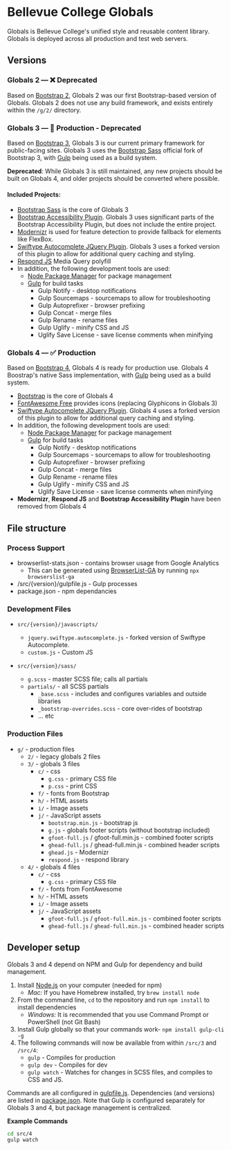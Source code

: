 # Bellevue College Globals
Globals is Bellevue College's unified style and reusable content library. Globals is deployed across all production and test web servers.

## Versions
### Globals 2 — **❌ Deprecated**  
Based on [Bootstrap 2](https://getbootstrap.com/2.3.2/), Globals 2 was our first Bootstrap-based version of Globals. Globals 2 does not use any build framework, and exists entirely within the `/g/2/` directory.

### Globals 3 — **🔶 Production - Deprecated**  
Based on [Bootstrap 3](https://getbootstrap.com/docs/3.3/), Globals 3 is our current primary framework for public-facing sites. Globals 3 uses the [Bootstrap Sass](https://github.com/twbs/bootstrap-sass) official fork of Bootstrap 3, with [Gulp](https://gulpjs.com/) being used as a build system.

**Deprecated**: While Globals 3 is still maintained, any new projects should be built on Globals 4, and older projects should be converted where possible.
  
#### Included Projects:
* [Bootstrap Sass](https://github.com/twbs/bootstrap-sass) is the core of Globals 3
* [Bootstrap Accessibility Plugin](https://paypal.github.io/bootstrap-accessibility-plugin/). Globals 3 uses significant parts of the Bootstrap Accessibility Plugin, but does not include the entire project.
* [Modernizr](https://modernizr.com/) is used for feature detection to provide fallback for elements like FlexBox.
* [Swiftype Autocomplete JQuery Plugin](https://github.com/swiftype/swiftype-autocomplete-jquery). Globals 3 uses a forked version of this plugin to allow for additional query caching and styling.
* [Respond JS](https://github.com/scottjehl/Respond) Media Query polyfill
* In addition, the following development tools are used:
  * [Node Package Manager](https://www.npmjs.com/) for package management
  * [Gulp](https://gulpjs.com/) for build tasks
     * Gulp Notify - desktop notifications
     * Gulp Sourcemaps - sourcemaps to allow for troubleshooting
     * Gulp Autoprefixer - browser prefixing
     * Gulp Concat - merge files
     * Gulp Rename - rename files
     * Gulp Uglify - minify CSS and JS
     * Uglify Save License - save license comments when minifying

### Globals 4 — **✅ Production**  
Based on [Bootstrap 4](https://getbootstrap.com/docs/4.3/), Globals 4 is ready for production use. Globals 4 Boostrap's native Sass implementation, with [Gulp](https://gulpjs.com/) being used as a build system. 

* [Bootstrap](https://github.com/twbs/bootstrap) is the core of Globals 4
* [FontAwesome Free](https://fontawesome.com) provides icons (replacing Glyphicons in Globals 3)
* [Swiftype Autocomplete JQuery Plugin](https://github.com/swiftype/swiftype-autocomplete-jquery). Globals 4 uses a forked version of this plugin to allow for additional query caching and styling.
* In addition, the following development tools are used:
  * [Node Package Manager](https://www.npmjs.com/) for package management
  * [Gulp](https://gulpjs.com/) for build tasks
     * Gulp Notify - desktop notifications
     * Gulp Sourcemaps - sourcemaps to allow for troubleshooting
     * Gulp Autoprefixer - browser prefixing
     * Gulp Concat - merge files
     * Gulp Rename - rename files
     * Gulp Uglify - minify CSS and JS
     * Uglify Save License - save license comments when minifying
* **Modernizr**, **Respond JS** and **Bootstrap Accessibility Plugin** have been removed from Globals 4

## File structure

### Process Support
* browserlist-stats.json - contains browser usage from Google Analytics
  * This can be generated using [BrowserList-GA](https://github.com/browserslist/browserslist-ga) by running `npx browserslist-ga`
* /src/{version}/gulpfile.js - Gulp processes
* package.json - npm dependancies

### Development Files
* `src/{version}/javascripts/`
  * `jquery.swiftype.autocomplete.js` - forked version of Swiftype Autocomplete.
  * `custom.js` - Custom JS
  
* `src/{version}/sass/`
  * `g.scss` - master SCSS file; calls all partials
  * `partials/` - all SCSS partials
    * `_base.scss` - includes and configures variables and outside libraries
    * `_bootstrap-overrides.scss` - core over-rides of bootstrap
    * ... etc

### Production Files
* `g/` - production files
  * `2/` - legacy globals 2 files
  * `3/` - globals 3 files
     * `c/` - css
         * `g.css` - primary CSS file
         * `p.css` - print CSS
     * `f/` - fonts from Bootstrap
     * `h/` - HTML assets
     * `i/` - Image assets
     * `j/` - JavaScript assets
         * `bootstrap.min.js` - bootstrap js
         * `g.js` - globals footer scripts (without bootstrap included)
         * `gfoot-full.js` / gfoot-full.min.js - combined footer scripts
         * `ghead-full.js` / ghead-full.min.js - combined header scripts
         * `ghead.js` - Modernizr
         * `respond.js` - respond library
  * `4/` - globals 4 files
     * `c/` - css
         * `g.css` - primary CSS file
     * `f/` - fonts from FontAwesome
     * `h/` - HTML assets
     * `i/` - Image assets
     * `j/` - JavaScript assets
         * `gfoot-full.js` / `gfoot-full.min.js` - combined footer scripts
         * `ghead-full.js` / `ghead-full.min.js` - combined header scripts

## Developer setup
Globals 3 and 4 depend on NPM and Gulp for dependency and build management.

1. Install [Node.js](https://nodejs.org/en/download/) on your computer (needed for npm)
   * *Mac:* If you have Homebrew installed, try `brew install node`
2. From the command line, `cd` to the repository and run `npm install` to install dependencies
   * *Windows:* It is recommended that you use Command Prompt or PowerShell (not Git Bash)
3. Install Gulp globally so that your commands work- `npm install gulp-cli -g`
4. The following commands will now be available from within `/src/3` and `/src/4`:
   * `gulp` - Compiles for production
   * `gulp dev` - Compiles for dev
   * `gulp watch` - Watches for changes in SCSS files, and compiles to CSS and JS.

Commands are all configured in [gulpfile.js](gulpfile.js). Dependencies (and versions) are listed in [package.json](package.json). Note that Gulp is configured separately for Globals 3 and 4, but package management is centralized.

**Example Commands**

```bash
cd src/4
gulp watch
```